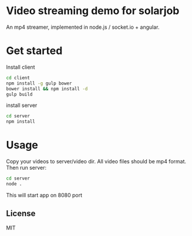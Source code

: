 # Video streaming demo for solarjob

An mp4 streamer, implemented in node.js / socket.io + angular.


# Get started

Install client
```sh
cd client
npm install -g gulp bower
bower install && npm install -d
gulp build
```
install server
```sh
cd server
npm install
```

# Usage

Copy your videos to server/video dir. All video files should be mp4 format. Then run server:
```sh
cd server
node .
```
This will start app on 8080 port


License
----

MIT